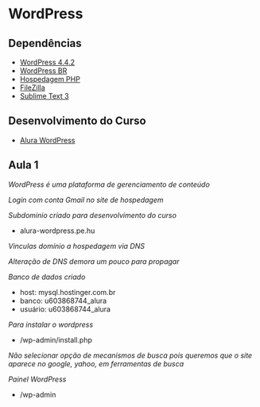 # WordPress

## Dependências
* [WordPress 4.4.2](https://s3.amazonaws.com/caelum-online-public/wordpress/wordpres-i-e-ii-materiais-alura.zip)
* [WordPress BR](https://br.wordpress.org/)
* [Hospedagem PHP](https://www.hostinger.com.br/)
* [FileZilla](https://filezilla-project.org/)
* [Sublime Text 3](https://www.sublimetext.com/3)

## Desenvolvimento do Curso
* [Alura WordPress](http://alura-wordpress.pe.hu/)

## Aula 1

*WordPress é uma plataforma de gerenciamento de conteúdo*

*Login com conta Gmail no site de hospedagem*

*Subdominio criado para desenvolvimento do curso*
* alura-wordpress.pe.hu

*Vinculas domínio a hospedagem via DNS*

*Alteração de DNS demora um pouco para propagar*

*Banco de dados criado*
* host: mysql.hostinger.com.br
* banco: u603868744_alura
* usuário: u603868744_alura

*Para instalar o wordpress*
* /wp-admin/install.php

*Não selecionar opção de mecanismos de busca pois queremos que o site aparece no google, yahoo, em ferramentas de busca*

*Painel WordPress*
* /wp-admin